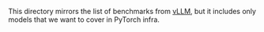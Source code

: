 This directory mirrors the list of benchmarks from
[vLLM](https://github.com/vllm-project/vllm/tree/main/.buildkite/nightly-benchmarks/tests),
but it includes only models that we want to cover in PyTorch infra.
